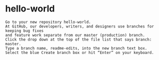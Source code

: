 # hello-world

    Go to your new repository hello-world.
    At GitHub, our developers, writers, and designers use branches for keeping bug fixes 
    and feature work separate from our master (production) branch. 
    Click the drop down at the top of the file list that says branch: master.
    Type a branch name, readme-edits, into the new branch text box.
    Select the blue Create branch box or hit “Enter” on your keyboard.
